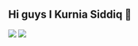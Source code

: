 ## Hi guys I Kurnia Siddiq 👋

<!--
**kursisiddiqsiddiq-ui/kursisiddiqsiddiq-ui** is a ✨ _special_ ✨ repository because its `README.md` (this file) appears on your GitHub profile.

Here are some ideas to get you started:

- 🔭 I’m currently working on ...
- 🌱 I’m currently learning ...
- 👯 I’m looking to collaborate on ...
- 🤔 I’m looking for help with ...
- 💬 Ask me about ...
- 📫 How to reach me: ...
- 😄 Pronouns: ...
- ⚡ Fun fact: ...
-->
![](https://media.giphy.com/media/v1.Y2lkPWVjZjA1ZTQ3N3RhZHhrZ3JhbTY4aTRvMXNzY2pxMWdvb2pzeGM0eW1qczRlcWR3OCZlcD12MV9naWZzX3JlbGF0ZWQmY3Q9Zw/psH3uAgMVana9NjvbJ/giphy.gif)
![](https://media.giphy.com/media/v1.Y2lkPWVjZjA1ZTQ3NzE4bXpvN2JvdGIxaGJ1NHljcTUxeXk3YW5vdWh2a3YwYXN5eXRvdiZlcD12MV9naWZzX3JlbGF0ZWQmY3Q9Zw/Z9JtPniLKdNzPjsEn6/giphy.gif)
